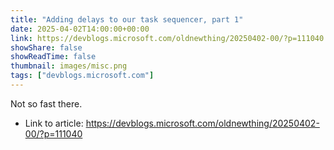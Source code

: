 ```yaml
---
title: "Adding delays to our task sequencer, part 1"
date: 2025-04-02T14:00:00+00:00
link: https://devblogs.microsoft.com/oldnewthing/20250402-00/?p=111040
showShare: false
showReadTime: false
thumbnail: images/misc.png
tags: ["devblogs.microsoft.com"]
---
```

Not so fast there.

- Link to article: https://devblogs.microsoft.com/oldnewthing/20250402-00/?p=111040